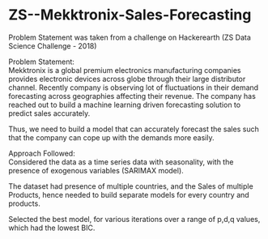 # ZS--Mekktronix-Sales-Forecasting

Problem Statement was taken from a challenge on Hackerearth (ZS Data Science Challenge - 2018)

Problem Statement:                                                                                                                         
Mekktronix is a global premium electronics manufacturing companies provides electronic devices across globe through their large distributor channel. Recently company is observing lot of fluctuations in their demand forecasting across geographies affecting their revenue. The company has reached out to build a machine learning driven forecasting solution to predict sales accurately.

Thus, we need to build a model that can accurately forecast the sales such that the company can cope up with the demands more easily.


Approach Followed:                                                                                                                         
Considered the data as a time series data with seasonality, with the presence of exogenous variables (SARIMAX model).    

The dataset had presence of multiple countries, and the Sales of multiple Products, hence needed to build separate models for every country and products.

Selected the best model, for various iterations over a range of p,d,q values, which had the lowest BIC.
